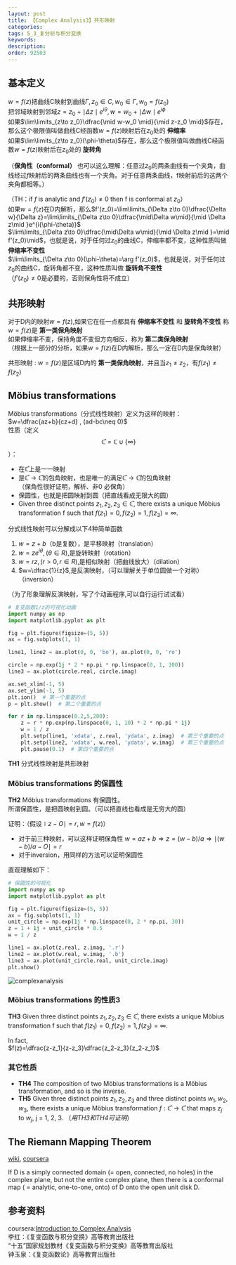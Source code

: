 ```yaml
---
layout: post
title: 【Complex Analysis3】共形映射
categories:
tags: 5_3_复分析与积分变换
keywords:
description:
order: 92503
---
```



## 基本定义
$w=f(z)$把曲线C映射到曲线$\Gamma,z_0\in C,w_0\in \Gamma,w_0=f(z_0)$  
把邻域映射到邻域$z=z_0+\mid\Delta z\mid e^{i\theta},w=w_0+\mid\Delta w\mid e^{i\phi}$  
如果$\lim\limits_{z\to z_0}\dfrac{\mid w-w_0 \mid}{\mid z-z_0 \mid}$存在，那么这个极限值叫做曲线C经函数$w=f(z)$映射后在$z_0$处的 **伸缩率**  
如果$\lim\limits_{z\to z_0}(\phi-\theta)$存在，那么这个极限值叫做曲线C经函数$w=f(z)$映射后在$z_0$处的 **旋转角**  

（**保角性（conformal）** 也可以这么理解：任意过$z_0$的两条曲线有一个夹角，曲线经过$f$映射后的两条曲线也有一个夹角。对于任意两条曲线，f映射前后的这两个夹角都相等。）



（TH：if $f$ is analytic and $f'(z_0)\neq 0$ then f is conformal at $z_0$）  
如果$w=f(z)$在D内解析，那么$f'(z_0)=\lim\limits_{\Delta z\to 0}\dfrac{\Delta w}{\Delta z}=\lim\limits_{\Delta z\to 0}\dfrac{\mid\Delta w\mid}{\mid \Delta z\mid }e^{i(\phi-\theta)}$  
$\lim\limits_{\Delta z\to 0}\dfrac{\mid\Delta w\mid}{\mid \Delta z\mid }=\mid f'(z_0)\mid$，也就是说，对于任何过$z_0$的曲线C，伸缩率都不变，这种性质叫做 **伸缩率不变性**  
$\lim\limits_{\Delta z\to 0}(\phi-\theta)=\arg f'(z_0)$，也就是说，对于任何过$z_0$的曲线C，旋转角都不变，这种性质叫做 **旋转角不变性**  
（$f'(z_0)\neq 0$是必要的，否则保角性将不成立）  


## 共形映射
对于D内的映射$w=f(z)$,如果它在任一点都具有 **伸缩率不变性** 和 **旋转角不变性** 称$w=f(z)$是 **第一类保角映射**  
如果伸缩率不变，保持角度不变但方向相反，称为 **第二类保角映射**  
（根据上一部分的分析，如果$w=f(z)$在D内解析，那么一定在D内是保角映射）  


共形映射
:    $w=f(z)$是区域D内的 **第一类保角映射**，并且当$z_1\neq z_2$，有$f(z_1)\neq f(z_2)$  


## Möbius transformations

Möbius transformations（分式线性映射）定义为这样的映射： $w=\dfrac{az+b}{cz+d} , (ad-bc\neq 0)$  
性质（定义$$\mathbb {\hat C} =\mathbb C \cup \{ \infty \}$$）：
- 在$\mathbb{\hat C}$上是一一映射
- 是$\mathbb{\hat C \to \hat C}$的包角映射，也是唯一的满足$\mathbb{\hat C \to \hat C}$的包角映射  
（保角性很好证明，解析、非0 必保角）
- 保圆性，也就是把圆映射到圆（把直线看成无限大的圆）
- Given three distinct points $z_1, z_2, z_3 \in \mathbb{\hat C}$, there exists a unique Möbius transformation f such that $f(z_1) = 0, f(z_2) = 1, f(z_3) = \infty$.


分式线性映射可以分解成以下4种简单函数
1. $w=z+b$（b是复数），是平移映射（translation）
2. $w=ze^{i\theta},(\theta\in R)$,是旋转映射（rotation）
3. $w=rz,(r>0,r\in R)$,是相似映射（把曲线放大）（dilation）
4. $w=\dfrac{1}{z}$,是反演映射，（可以理解关于单位圆做一个对称）（inversion）


（为了形象理解反演映射，写了个动画程序,可以自行运行试试看）
```py
# 复变函数1/z的可视化动画
import numpy as np
import matplotlib.pyplot as plt

fig = plt.figure(figsize=(5, 5))
ax = fig.subplots(1, 1)

line1, line2 = ax.plot(0, 0, 'bo'), ax.plot(0, 0, 'ro')

circle = np.exp(1j * 2 * np.pi * np.linspace(0, 1, 100))
line3 = ax.plot(circle.real, circle.imag)

ax.set_xlim(-1, 5)
ax.set_ylim(-1, 5)
plt.ion()  # 第一个重要的点
p = plt.show()  # 第二个重要的点

for r in np.linspace(0.2,5,200):
    z = r * np.exp(np.linspace(0, 1, 10) * 2 * np.pi * 1j)
    w = 1 / z
    plt.setp(line1, 'xdata', z.real, 'ydata', z.imag)  # 第三个重要的点
    plt.setp(line2, 'xdata', w.real, 'ydata', w.imag)  # 第三个重要的点
    plt.pause(0.1)  # 第四个重要的点
```


**TH1** 分式线性映射是共形映射

### Möbius transformations 的保圆性
**TH2** Möbius transformations 有保圆性。  
所谓保圆性，是把圆映射到圆。（可以把直线也看成是无穷大的圆）  

证明：（假设$\mid z -O \mid = r, w=f(z)$）  
- 对于前三种映射，可以这样证明保角性 $w=az+b\Longrightarrow z = (w-b)/a\Longrightarrow \mid (w-b)/a -O\mid=r$
- 对于inversion，用同样的方法可以证明保圆性

直观理解如下：  
```py
# 保圆性的可视化
import numpy as np
import matplotlib.pyplot as plt

fig = plt.figure(figsize=(5, 5))
ax = fig.subplots(1, 1)
unit_circle = np.exp(1j * np.linspace(0, 2 * np.pi, 30))
z = 1 + 1j + unit_circle * 0.5
w = 1 / z

line1 = ax.plot(z.real, z.imag, '.r')
line2 = ax.plot(w.real, w.imag, '.b')
line3 = ax.plot(unit_circle.real, unit_circle.imag)
plt.show()
```
![complexanalysis](https://www.guofei.site/pictures_for_blog/complexanalysis/complexanalysis.png?raw=true)


### Möbius transformations 的性质3
**TH3** Given three distinct points $z_1, z_2, z_3 \in \mathbb{\hat C}$, there exists a unique Möbius transformation f such that $f(z_1) = 0, f(z_2) = 1, f(z_3) = \infty$.  

In fact,  
$f(z)=\dfrac{z-z_1}{z-z_3}\dfrac{z_2-z_3}{z_2-z_1}$

### 其它性质
- **TH4** The composition of two Möbius transformations is a Möbius transformation, and so is the inverse.
- **TH5** Given three distinct points $z_1, z_2, z_3$ and three distinct points $w_1, w_2, w_3$, there exists a unique Möbius transformation $f : \mathbb{\hat C → \hat C}$ that maps $z_j$ to $w_j$, j = 1, 2, 3. （*用TH3和TH4可证明*）

## The Riemann Mapping Theorem
[wiki](https://en.wikipedia.org/wiki/Riemann_mapping_theorem), [coursera](https://www.coursera.org/learn/complex-analysis/lecture/oj9fE/the-riemann-mapping-theorem)  

If D is a simply connected domain (= open, connected, no holes) in the complex plane, but not the entire complex plane, then there is a conformal map ( = analytic, one-to-one, onto) of D onto the open unit disk D.






## 参考资料
coursera:[Introduction to Complex Analysis](https://www.coursera.org/learn/complex-analysis/)  
李红：《复变函数与积分变换》高等教育出版社  
“十五”国家规划教材《复变函数与积分变换》高等教育出版社  
钟玉泉：《复变函数论》高等教育出版社  
